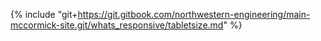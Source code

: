 {% include "git+https://git.gitbook.com/northwestern-engineering/main-mccormick-site.git/whats_responsive/tabletsize.md" %}


